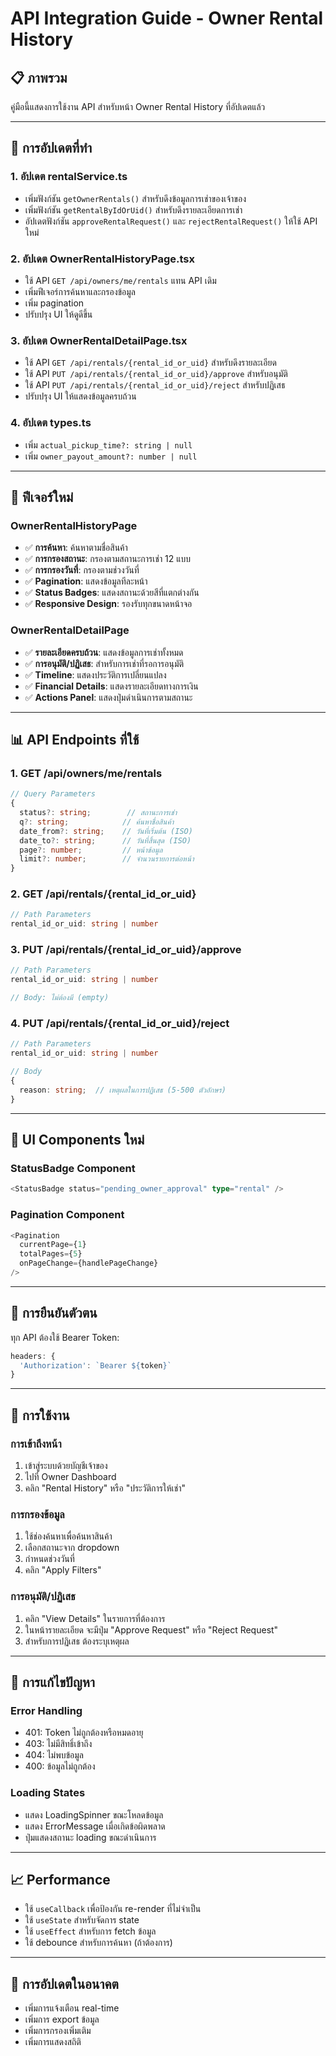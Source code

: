 # API Integration Guide - Owner Rental History

## 📋 **ภาพรวม**
คู่มือนี้แสดงการใช้งาน API สำหรับหน้า Owner Rental History ที่อัปเดตแล้ว

---

## 🔧 **การอัปเดตที่ทำ**

### 1. **อัปเดต rentalService.ts**
- เพิ่มฟังก์ชัน `getOwnerRentals()` สำหรับดึงข้อมูลการเช่าของเจ้าของ
- เพิ่มฟังก์ชัน `getRentalByIdOrUid()` สำหรับดึงรายละเอียดการเช่า
- อัปเดตฟังก์ชัน `approveRentalRequest()` และ `rejectRentalRequest()` ให้ใช้ API ใหม่

### 2. **อัปเดต OwnerRentalHistoryPage.tsx**
- ใช้ API `GET /api/owners/me/rentals` แทน API เดิม
- เพิ่มฟีเจอร์การค้นหาและกรองข้อมูล
- เพิ่ม pagination
- ปรับปรุง UI ให้ดูดีขึ้น

### 3. **อัปเดต OwnerRentalDetailPage.tsx**
- ใช้ API `GET /api/rentals/{rental_id_or_uid}` สำหรับดึงรายละเอียด
- ใช้ API `PUT /api/rentals/{rental_id_or_uid}/approve` สำหรับอนุมัติ
- ใช้ API `PUT /api/rentals/{rental_id_or_uid}/reject` สำหรับปฏิเสธ
- ปรับปรุง UI ให้แสดงข้อมูลครบถ้วน

### 4. **อัปเดต types.ts**
- เพิ่ม `actual_pickup_time?: string | null`
- เพิ่ม `owner_payout_amount?: number | null`

---

## 🚀 **ฟีเจอร์ใหม่**

### **OwnerRentalHistoryPage**
- ✅ **การค้นหา**: ค้นหาตามชื่อสินค้า
- ✅ **การกรองสถานะ**: กรองตามสถานะการเช่า 12 แบบ
- ✅ **การกรองวันที่**: กรองตามช่วงวันที่
- ✅ **Pagination**: แสดงข้อมูลทีละหน้า
- ✅ **Status Badges**: แสดงสถานะด้วยสีที่แตกต่างกัน
- ✅ **Responsive Design**: รองรับทุกขนาดหน้าจอ

### **OwnerRentalDetailPage**
- ✅ **รายละเอียดครบถ้วน**: แสดงข้อมูลการเช่าทั้งหมด
- ✅ **การอนุมัติ/ปฏิเสธ**: สำหรับการเช่าที่รอการอนุมัติ
- ✅ **Timeline**: แสดงประวัติการเปลี่ยนแปลง
- ✅ **Financial Details**: แสดงรายละเอียดทางการเงิน
- ✅ **Actions Panel**: แสดงปุ่มดำเนินการตามสถานะ

---

## 📊 **API Endpoints ที่ใช้**

### 1. **GET /api/owners/me/rentals**
```typescript
// Query Parameters
{
  status?: string;        // สถานะการเช่า
  q?: string;            // ค้นหาชื่อสินค้า
  date_from?: string;    // วันที่เริ่มต้น (ISO)
  date_to?: string;      // วันที่สิ้นสุด (ISO)
  page?: number;         // หน้าข้อมูล
  limit?: number;        // จำนวนรายการต่อหน้า
}
```

### 2. **GET /api/rentals/{rental_id_or_uid}**
```typescript
// Path Parameters
rental_id_or_uid: string | number
```

### 3. **PUT /api/rentals/{rental_id_or_uid}/approve**
```typescript
// Path Parameters
rental_id_or_uid: string | number

// Body: ไม่ต้องมี (empty)
```

### 4. **PUT /api/rentals/{rental_id_or_uid}/reject**
```typescript
// Path Parameters
rental_id_or_uid: string | number

// Body
{
  reason: string;  // เหตุผลในการปฏิเสธ (5-500 ตัวอักษร)
}
```

---

## 🎨 **UI Components ใหม่**

### **StatusBadge Component**
```typescript
<StatusBadge status="pending_owner_approval" type="rental" />
```

### **Pagination Component**
```typescript
<Pagination 
  currentPage={1} 
  totalPages={5} 
  onPageChange={handlePageChange} 
/>
```

---

## 🔐 **การยืนยันตัวตน**
ทุก API ต้องใช้ Bearer Token:
```typescript
headers: {
  'Authorization': `Bearer ${token}`
}
```

---

## 📱 **การใช้งาน**

### **การเข้าถึงหน้า**
1. เข้าสู่ระบบด้วยบัญชีเจ้าของ
2. ไปที่ Owner Dashboard
3. คลิก "Rental History" หรือ "ประวัติการให้เช่า"

### **การกรองข้อมูล**
1. ใช้ช่องค้นหาเพื่อค้นหาสินค้า
2. เลือกสถานะจาก dropdown
3. กำหนดช่วงวันที่
4. คลิก "Apply Filters"

### **การอนุมัติ/ปฏิเสธ**
1. คลิก "View Details" ในรายการที่ต้องการ
2. ในหน้ารายละเอียด จะมีปุ่ม "Approve Request" หรือ "Reject Request"
3. สำหรับการปฏิเสธ ต้องระบุเหตุผล

---

## 🐛 **การแก้ไขปัญหา**

### **Error Handling**
- 401: Token ไม่ถูกต้องหรือหมดอายุ
- 403: ไม่มีสิทธิ์เข้าถึง
- 404: ไม่พบข้อมูล
- 400: ข้อมูลไม่ถูกต้อง

### **Loading States**
- แสดง LoadingSpinner ขณะโหลดข้อมูล
- แสดง ErrorMessage เมื่อเกิดข้อผิดพลาด
- ปุ่มแสดงสถานะ loading ขณะดำเนินการ

---

## 📈 **Performance**
- ใช้ `useCallback` เพื่อป้องกัน re-render ที่ไม่จำเป็น
- ใช้ `useState` สำหรับจัดการ state
- ใช้ `useEffect` สำหรับการ fetch ข้อมูล
- ใช้ debounce สำหรับการค้นหา (ถ้าต้องการ)

---

## 🔄 **การอัปเดตในอนาคต**
- เพิ่มการแจ้งเตือน real-time
- เพิ่มการ export ข้อมูล
- เพิ่มการกรองเพิ่มเติม
- เพิ่มการแสดงสถิติ 
